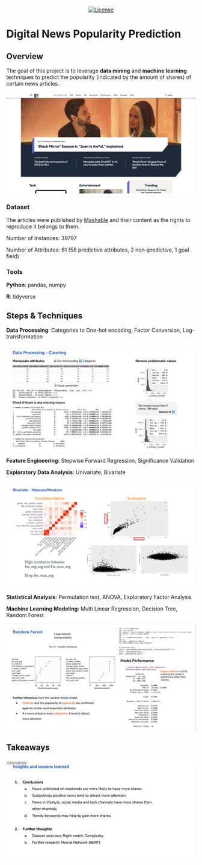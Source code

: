 <div align="center">
<br/>

[![License](https://img.shields.io/badge/License-MIT-yellow.svg)](https://github.com/EliWangC/digital-news/blob/main/LICENSE)

</div>

# Digital News Popularity Prediction
 
## Overview
The goal of this project is to leverage **data mining** and **machine learning** techniques to predict the popularity (indicated by the amount of shares)
of certain news articles.

![Mashable Homepage](https://github.com/EliWangC/digital-news/blob/main/docs/images/mashable-homepage.jpeg)

### Dataset
The articles were published by [Mashable](www.mashable.com) and their content as the rights to reproduce it belongs to them.

Number of Instances: 39797 

Number of Attributes: 61 (58 predictive attributes, 2 non-predictive, 1 goal field)

### Tools
**Python**: pandas, numpy

**R**: tidyverse

## Steps & Techniques

**Data Processing**: Categories to One-hot encoding, Factor Conversion, Log-transformation

![Data Processing](https://github.com/EliWangC/digital-news/blob/main/docs/images/data-processing.png)

**Feature Engineering**: Stepwise Forward Regression, Significance Validation

**Exploratory Data Analysis**: Univariate, Bivariate

![EDA Bivariate](https://github.com/EliWangC/digital-news/blob/main/docs/images/eda-bivariate.png)

**Statistical Analysis**: Permutation test, ANOVA, Exploratory Factor Analysis

**Machine Learning Modeling**: Multi Linear Regression, Decision Tree, Random Forest

![Random Forest](https://github.com/EliWangC/digital-news/blob/main/docs/images/random-forest.png)

## Takeaways
![Insights](https://github.com/EliWangC/digital-news/blob/main/docs/images/insights.png)

